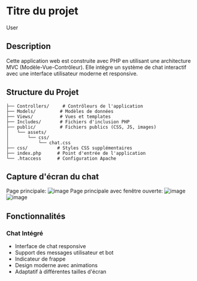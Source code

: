 # Titre du projet
User

## Description
Cette application web est construite avec PHP en utilisant une architecture MVC (Modèle-Vue-Contrôleur). Elle intègre un système de chat interactif avec une interface utilisateur moderne et responsive.

## Structure du Projet
```
├── Controllers/     # Contrôleurs de l'application
├── Models/         # Modèles de données
├── Views/          # Vues et templates
├── Includes/       # Fichiers d'inclusion PHP
├── public/         # Fichiers publics (CSS, JS, images)
│   └── assets/
│       └── css/
│           └── chat.css
├── css/           # Styles CSS supplémentaires
├── index.php      # Point d'entrée de l'application
└── .htaccess      # Configuration Apache
```

## Capture d'écran du chat
Page principale:
![image](https://github.com/user-attachments/assets/9414edd5-ff16-4e43-b2ad-5079eab9991e)
Page principale avec fenêtre ouverte:
![image](https://github.com/user-attachments/assets/1874081f-b77b-4e8a-aa10-06a137d1680e)
![image](https://github.com/user-attachments/assets/dc4670bd-4b2c-44de-ba01-30c42ec42ad0)




## Fonctionnalités
### Chat Intégré
- Interface de chat responsive
- Support des messages utilisateur et bot
- Indicateur de frappe
- Design moderne avec animations
- Adaptatif à différentes tailles d'écran



